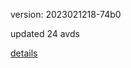 version: 2023021218-74b0

updated 24 avds

[details](https://github.com/0x74f917491bfa7ebfa379/ali_avd_db/blob/master/change_log/2023/02/12/18/74b0.txt)